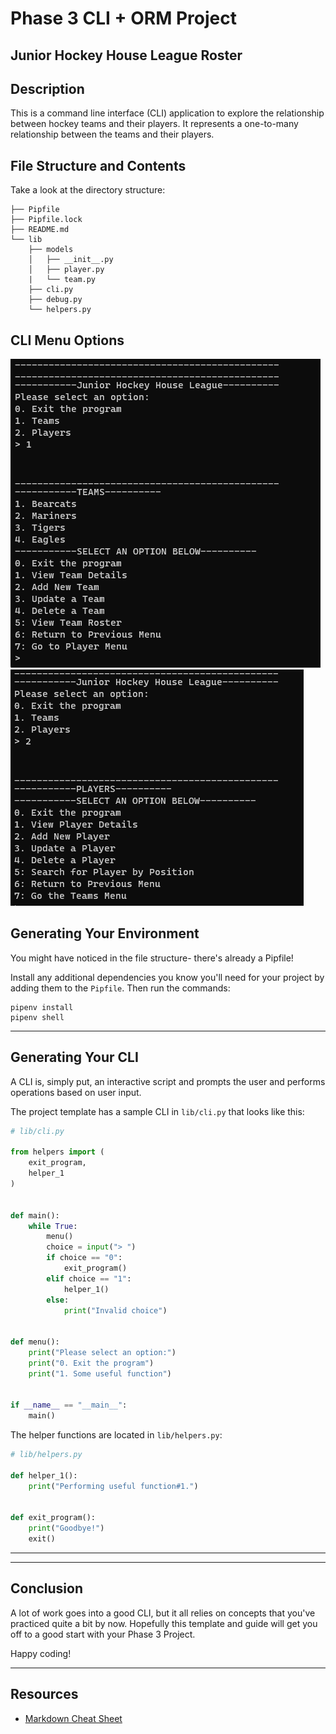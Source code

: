 # Phase 3 CLI + ORM Project 

## Junior Hockey House League Roster

## Description
This is a command line interface (CLI) application to explore the relationship between hockey teams and their players. It represents a one-to-many relationship between the teams and their players.

## File Structure and Contents

Take a look at the directory structure:

```
├── Pipfile
├── Pipfile.lock
├── README.md
└── lib
    ├── models
    │   ├── __init__.py
    │   ├── player.py
    |   └── team.py
    ├── cli.py
    ├── debug.py
    └── helpers.py
```

## CLI Menu Options

![CLI Menu](pic1.png)
![CLI Menu](pic2.png)

## Generating Your Environment

You might have noticed in the file structure- there's already a Pipfile!

Install any additional dependencies you know you'll need for your project by
adding them to the `Pipfile`. Then run the commands:

```console
pipenv install
pipenv shell
```

---

## Generating Your CLI

A CLI is, simply put, an interactive script and prompts the user and performs
operations based on user input.

The project template has a sample CLI in `lib/cli.py` that looks like this:

```py
# lib/cli.py

from helpers import (
    exit_program,
    helper_1
)


def main():
    while True:
        menu()
        choice = input("> ")
        if choice == "0":
            exit_program()
        elif choice == "1":
            helper_1()
        else:
            print("Invalid choice")


def menu():
    print("Please select an option:")
    print("0. Exit the program")
    print("1. Some useful function")


if __name__ == "__main__":
    main()
```

The helper functions are located in `lib/helpers.py`:

```py
# lib/helpers.py

def helper_1():
    print("Performing useful function#1.")


def exit_program():
    print("Goodbye!")
    exit()
```


---


---

## Conclusion

A lot of work goes into a good CLI, but it all relies on concepts that you've
practiced quite a bit by now. Hopefully this template and guide will get you off
to a good start with your Phase 3 Project.

Happy coding!

---

## Resources

- [Markdown Cheat Sheet](https://www.markdownguide.org/cheat-sheet/)
